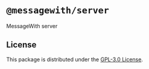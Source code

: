 # `@messagewith/server`

MessageWith server

## License
This package is distributed under the [GPL-3.0 License](https://github.com/messagewith/messagewith/blob/main/LICENSE).